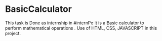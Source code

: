 # BasicCalculator
This task is Done as internship in #internPe
It is a Basic calculator to perform mathematical operations .
Use of HTML, CSS, JAVASCRIPT in this project. 
